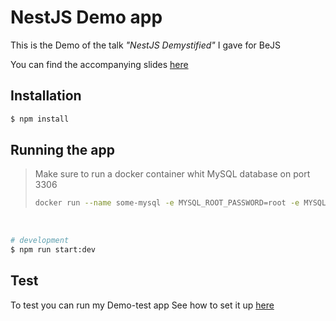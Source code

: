 # NestJS Demo app

This is the Demo of the talk _"NestJS Demystified"_ I gave for BeJS

You can find the accompanying slides [here](https://slides.wout-junius.dev/bejs/nestjs/12-12-23)

## Installation

```bash
$ npm install
```

## Running the app

> Make sure to run a docker container whit MySQL database on port 3306
>
> ```bash
> docker run --name some-mysql -e MYSQL_ROOT_PASSWORD=root -e MYSQL_DATABASE=database -p 3306:3306 -d mysql
> ```

</br>

```bash
# development
$ npm run start:dev
```

## Test

To test you can run my Demo-test app
See how to set it up [here]([https://github.com/wout-junius/demot-test](https://github.com/wout-junius/api-demo-tester)https://github.com/wout-junius/api-demo-tester)
